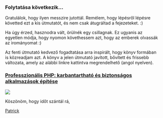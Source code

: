 ### Folytatása következik...

Gratulálok, hogy ilyen messzire jutottál. Remélem, hogy lépésről lépésre követted ezt a kis útmutatót, és nem csak átugráltad a fejezeteket. :)

Ha úgy érzed, hasznodra vált, örülnék egy csillagnak. Ez ugyanis az egyetlen módja, hogy nyomon követhessem azt, hogy az emberek olvassák az irományomat :)

Az fenti útmutató kedvező fogadtatása arra inspirált, hogy könyv formában is közreadjam azt. A könyv a jelen útmutató javított, bővített és frissebb változata, amely az alábbi linkre kattintva megrendelhető (angol nyelven).

### [Professzionális PHP: karbantartható és biztonságos alkalmazások építése](http://patricklouys.com/professional-php/)

![](http://patricklouys.com/img/professional-php-thumb.png)

Köszönöm, hogy időt szántál rá,

[Patrick](https://github.com/PatrickLouys)
